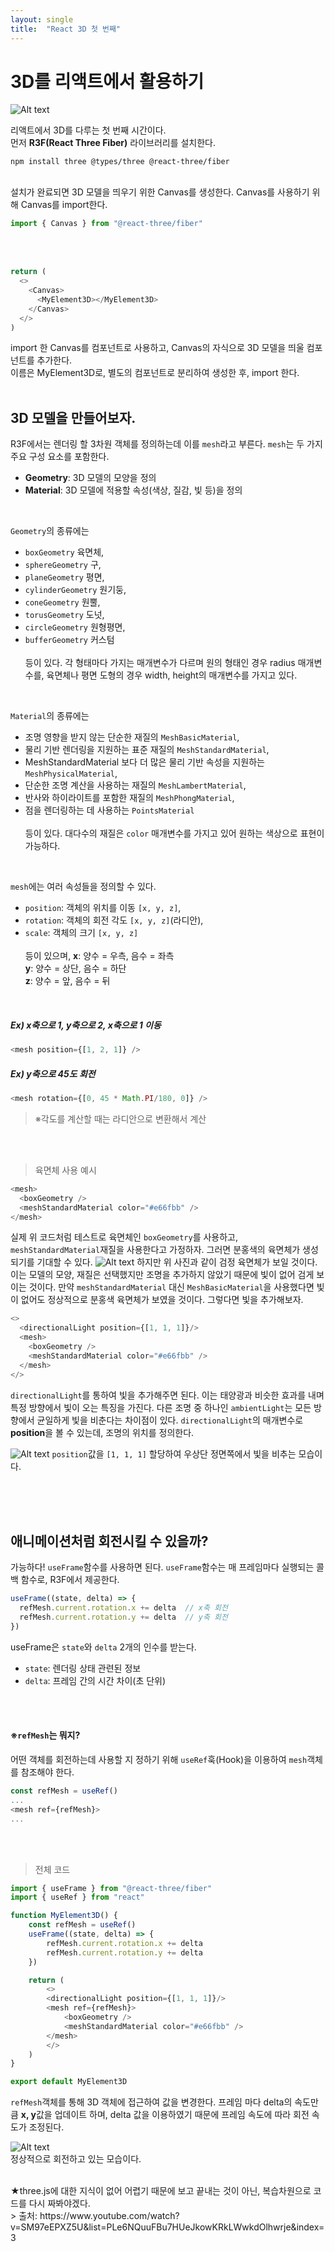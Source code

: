 ```yaml
---
layout: single
title:  "React 3D 첫 번째"
---
```


# 3D를 리액트에서 활용하기

![Alt text](./images/3d_rect.png)

리액트에서 3D를 다루는 첫 번째 시간이다.  
먼저 **R3F(React Three Fiber)** 라이브러리를 설치한다.
```
npm install three @types/three @react-three/fiber
```
<br />
설치가 완료되면 3D 모델을 띄우기 위한 Canvas를 생성한다.  
Canvas를 사용하기 위해 Canvas를 import한다.

```js
import { Canvas } from "@react-three/fiber"
```

<br />
<br />

```js
return (
  <>
    <Canvas>
      <MyElement3D></MyElement3D>
    </Canvas>
  </>
)
```

import 한 Canvas를 컴포넌트로 사용하고, Canvas의 자식으로 3D 모델을 띄울 컴포넌트를 추가한다.  
이름은 MyElement3D로, 별도의 컴포넌트로 분리하여 생성한 후, import 한다.
<br />
<br />
## 3D 모델을 만들어보자.
R3F에서는 렌더링 할 3차원 객체를 정의하는데 이를 ```mesh```라고 부른다. ```mesh```는 두 가지 주요 구성 요소를 포함한다.
+ **Geometry**: 3D 모델의 모양을 정의
+ **Material**: 3D 모델에 적용할 속성(색상, 질감, 빛 등)을 정의
<br />

```Geometry```의 종류에는 
+ ```boxGeometry``` 육면체,
+ ```sphereGeometry``` 구,
+ ```planeGeometry``` 평면,
+ ```cylinderGeometry``` 원기둥,
+ ```coneGeometry``` 원뿔,
+ ```torusGeometry``` 도넛,
+ ```circleGeometry``` 원형평면,
+ ```bufferGeometry``` 커스텀  
<br />등이 있다. 각 형태마다 가지는 매개변수가 다르며 원의 형태인 경우 radius 매개변수를, 육면체나 평면 도형의 경우 width, height의 매개변수를 가지고 있다.
<br />

```Material```의 종류에는
+ 조명 영향을 받지 않는 단순한 재질의 ```MeshBasicMaterial```,
+ 물리 기반 렌더링을 지원하는 표준 재질의 ```MeshStandardMaterial```,
+ MeshStandardMaterial 보다 더 많은 물리 기반 속성을 지원하는 ```MeshPhysicalMaterial```,
+ 단순한 조명 계산을 사용하는 재질의 ```MeshLambertMaterial```,
+ 반사와 하이라이트를 포함한 재질의 ```MeshPhongMaterial```,
+ 점을 렌더링하는 데 사용하는 ```PointsMaterial```   
<br />등이 있다. 대다수의 재질은 ```color``` 매개변수를 가지고 있어 원하는 색상으로 표현이 가능하다.
<br />

```mesh```에는 여러 속성들을 정의할 수 있다.  
+ ```position```: 객체의 위치를 이동 ```[x, y, z]```,
+ ```rotation```: 객체의 회전 각도 ```[x, y, z]```(라디안),
+ ```scale```: 객체의 크기 ```[x, y, z]```  
<br />등이 있으며, **x**: 양수 = 우측, 음수 = 좌측   
**y**: 양수 = 상단, 음수 = 하단   
**z**: 양수 = 앞, 음수 = 뒤
<br />

##### **Ex) x축으로 1, y축으로 2, x축으로 1 이동**  

```js
<mesh position={[1, 2, 1]} />
```

##### **Ex) y축으로 45도 회전**  

```js
<mesh rotation={[0, 45 * Math.PI/180, 0]} />
```
  > ※각도를 계산할 때는 라디안으로 변환해서 계산
<br />
<br />

> 육면체 사용 예시
```js
<mesh>
  <boxGeometry />
  <meshStandardMaterial color="#e66fbb" />
</mesh>
```
실제 위 코드처럼 테스트로 육면체인 ```boxGeometry```를 사용하고, ```meshStandardMaterial```재질을 사용한다고 가정하자. 그러면 분홍색의 육면체가 생성되기를 기대할 수 있다.
![Alt text](./images/black_rect.png)
하지만 위 사진과 같이 검정 육면체가 보일 것이다. 이는 모델의 모양, 재질은 선택했지만 조명을 추가하지 않았기 때문에 빛이 없어 검게 보이는 것이다. 만약 ```meshStandardMaterial``` 대신 ```MeshBasicMaterial```을 사용했다면 빛이 없어도 정상적으로 분홍색 육면체가 보였을 것이다. 그렇다면 빛을 추가해보자.
<br>  

```js
<>
  <directionalLight position={[1, 1, 1]}/>
  <mesh>
    <boxGeometry />
    <meshStandardMaterial color="#e66fbb" />
  </mesh>
</>
```
```directionalLight```를 통하여 빛을 추가해주면 된다. 이는 태양광과 비슷한 효과를 내며 특정 방향에서 빛이 오는 특징을 가진다. 다른 조명 중 하나인 ```ambientLight```는 모든 방향에서 균일하게 빛을 비춘다는 차이점이 있다. ```directionalLight```의 매개변수로 **position**을 볼 수 있는데, 조명의 위치를 정의한다.

![Alt text](./images/pink_rect.png)
```position```값을 ```[1, 1, 1]``` 할당하여 우상단 정면쪽에서 빛을 비추는 모습이다.

<br />
<br />
<br />

## 애니메이션처럼 회전시킬 수 있을까?
가능하다! ```useFrame```함수를 사용하면 된다. ```useFrame```함수는 매 프레임마다 실행되는 콜백 함수로, R3F에서 제공한다.
<br />

```js
useFrame((state, delta) => {
  refMesh.current.rotation.x += delta  // x축 회전
  refMesh.current.rotation.y += delta  // y축 회전
})
```
useFrame은 ```state```와 ```delta``` 2개의 인수를 받는다.   
+ ```state```: 렌더링 상태 관련된 정보
+ ```delta```: 프레임 간의 시간 차이(초 단위)
<br />
<br />

#### ※```refMesh```는 뭐지?
어떤 객체를 회전하는데 사용할 지 정하기 위해 ```useRef```훅(Hook)을 이용하여 ```mesh```객체를 참조해야 한다.  
```js
const refMesh = useRef()
...
<mesh ref={refMesh}>
...
```
<br />
<br />

> 전체 코드
```js
import { useFrame } from "@react-three/fiber"
import { useRef } from "react"

function MyElement3D() {
    const refMesh = useRef()
    useFrame((state, delta) => {
        refMesh.current.rotation.x += delta
        refMesh.current.rotation.y += delta
    })

    return (
        <>
        <directionalLight position={[1, 1, 1]}/>
        <mesh ref={refMesh}>
            <boxGeometry />
            <meshStandardMaterial color="#e66fbb" />
        </mesh>
        </>
    )
}

export default MyElement3D
```
```refMesh```객체를 통해 3D 객체에 접근하여 값을 변경한다. 프레임 마다 delta의 속도만큼 **x, y**값을 업데이트 하며, delta 값을 이용하였기 때문에 프레임 속도에 따라 회전 속도가 조정된다.

![Alt text](./images/pink_rect_gif.gif)  
정상적으로 회전하고 있는 모습이다.

<br />
★three.js에 대한 지식이 없어 어렵기 때문에 보고 끝내는 것이 아닌, 복습차원으로 코드를 다시 짜봐야겠다.

<br />
> 출처: https://www.youtube.com/watch?v=SM97eEPXZ5U&list=PLe6NQuuFBu7HUeJkowKRkLWwkdOlhwrje&index=3
